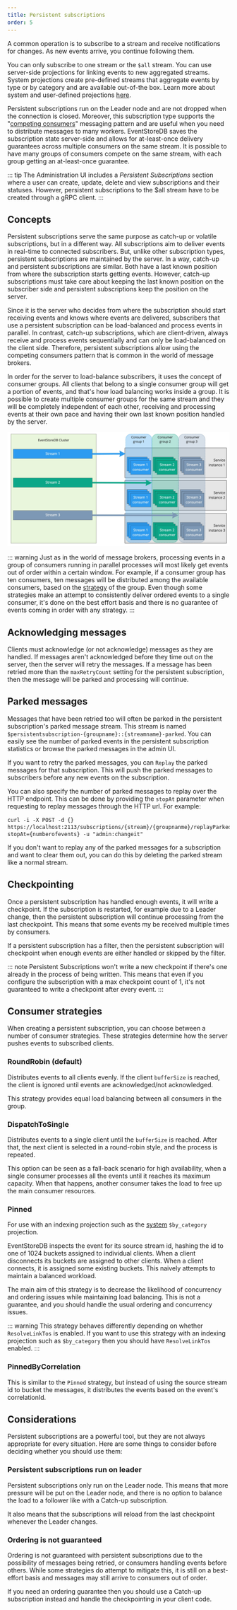 ```yaml
---
title: Persistent subscriptions
order: 5
---
```


A common operation is to subscribe to a stream and receive notifications for changes. As new events arrive, you continue following them. 

You can only subscribe to one stream or the `$all` stream. You can use server-side projections for linking events to new aggregated streams. System projections create pre-defined streams that aggregate events by type or by category and are available out-of-the box. Learn more about system and user-defined projections [here](projections/custom.md).

Persistent subscriptions run on the Leader node and are not dropped when the connection is closed. Moreover, this subscription type supports the "[competing consumers](https://www.enterpriseintegrationpatterns.com/patterns/messaging/CompetingConsumers.html)" messaging pattern and are useful when you need to distribute messages to many workers. EventStoreDB saves the subscription state server-side and allows for at-least-once delivery guarantees across multiple consumers on the same stream. It is possible to have many groups of consumers compete on the same stream, with each group getting an at-least-once guarantee.

::: tip
The Administration UI includes a _Persistent Subscriptions_ section where a user can create, update, delete and view subscriptions and their statuses. However, persistent subscriptions to the $all stream have to be created through a gRPC client.
:::

## Concepts

Persistent subscriptions serve the same purpose as catch-up or volatile subscriptions, but in a different way. All subscriptions aim to deliver events in real-time to connected subscribers. But, unlike other subscription types, persistent subscriptions are maintained by the server. In a way, catch-up and persistent subscriptions are similar. Both have a last known position from where the subscription starts getting events. However, catch-up subscriptions must take care about keeping the last known position on the subscriber side and persistent subscriptions keep the position on the server.

Since it is the server who decides from where the subscription should start receiving events and knows where events are delivered, subscribers that use a persistent subscription can be load-balanced and process events in parallel. In contrast, catch-up subscriptions, which are client-driven, always receive and process events sequentially and can only be load-balanced on the client side. Therefore, persistent subscriptions allow using the competing consumers pattern that is common in the world of message brokers.

In order for the server to load-balance subscribers, it uses the concept of consumer groups. All clients that belong to a single consumer group will get a portion of events, and that's how load balancing works inside a group. It is possible to create multiple consumer groups for the same stream and they will be completely independent of each other, receiving and processing events at their own pace and having their own last known position handled by the server.

![Consumer groups](./images/consumer-groups.jpg)

::: warning
Just as in the world of message brokers, processing events in a group of consumers running in parallel processes will most likely get events out of order within a certain window. For example, if a consumer group has ten consumers, ten messages will be distributed among the available consumers, based on the [strategy](#consumer-strategies) of the group. Even though some strategies make an attempt to consistently deliver ordered events to a single consumer, it's done on the best effort basis and there is no guarantee of events coming in order with any strategy.
:::

## Acknowledging messages

Clients must acknowledge (or not acknowledge) messages as they are handled. If messages aren't acknowledged before they time out on the server, then the server will retry the messages. If a message has been retried more than the `maxRetryCount` setting for the persistent subscription, then the message will be parked and processing will continue.

## Parked messages

Messages that have been retried too will often be parked in the persistent subscription's parked message stream. This stream is named `$persistentsubscription-{groupname}::{streamname}-parked`. You can easily see the number of parked events in the persistent subscription statistics or browse the parked messages in the admin UI.

If you want to retry the parked messages, you can `Replay` the parked messages for that subscription. This will push the parked messages to subscribers before any new events on the subscription.

You can also specify the number of parked messages to replay over the HTTP endpoint. This can be done by providing the `stopAt` parameter when requesting to replay messages through the HTTP url. For example:

```bash:no-line-numbers
curl -i -X POST -d {} https://localhost:2113/subscriptions/{stream}/{groupnanme}/replayParked?stopAt={numberofevents} -u "admin:changeit"
```

If you don't want to replay any of the parked messages for a subscription and want to clear them out, you can do this by deleting the parked stream like a normal stream.

## Checkpointing

Once a persistent subscription has handled enough events, it will write a checkpoint. If the subscription is restarted, for example due to a Leader change, then the persistent subscription will continue processing from the last checkpoint. This means that some events my be received multiple times by consumers.

If a persistent subscription has a filter, then the persistent subscription will checkpoint when enough events are either handled or skipped by the filter.

::: note
Persistent Subscriptions won't write a new checkpoint if there's one already in the process of being written. This means that even if you configure the subscription with a max checkpoint count of 1, it's not guaranteed to write a checkpoint after every event.
:::

## Consumer strategies

When creating a persistent subscription, you can choose between a number of consumer strategies. These strategies determine how the server pushes events to subscribed clients.

### RoundRobin (default)

Distributes events to all clients evenly. If the client `bufferSize` is reached, the client is ignored until events are acknowledged/not acknowledged.

This strategy provides equal load balancing between all consumers in the group.

### DispatchToSingle

Distributes events to a single client until the `bufferSize` is reached. After that, the next client is selected in a round-robin style, and the process is repeated.

This option can be seen as a fall-back scenario for high availability, when a single consumer processes all the events until it reaches its maximum capacity. When that happens, another consumer takes the load to free up the main consumer resources.

### Pinned

For use with an indexing projection such as the [system](projections/system.md#by-category) `$by_category` projection.

EventStoreDB inspects the event for its source stream id, hashing the id to one of 1024 buckets assigned to individual clients. When a client disconnects its buckets are assigned to other clients. When a client connects, it is assigned some existing buckets. This naively attempts to maintain a balanced workload.

The main aim of this strategy is to decrease the likelihood of concurrency and ordering issues while maintaining load balancing. This is not a guarantee, and you should handle the usual ordering and concurrency issues.

::: warning
This strategy behaves differently depending on whether `ResolveLinkTos` is enabled. If you want to use this strategy with an indexing projection such as `$by_category` then you should have `ResolveLinkTos` enabled.
:::

### PinnedByCorrelation

This is similar to the `Pinned` strategy, but instead of using the source stream id to bucket the messages, it distributes the events based on the event's correlationId.

## Considerations

Persistent subscriptions are a powerful tool, but they are not always appropriate for every situation. Here are some things to consider before deciding whether you should use them:

### Persistent subscriptions run on leader

Persistent subscriptions only run on the Leader node.
This means that more pressure will be put on the Leader node, and there is no option to balance the load to a follower like with a Catch-up subscription.

It also means that the subscriptions will reload from the last checkpoint whenever the Leader changes.

### Ordering is not guaranteed

Ordering is not guaranteed with persistent subscriptions due to the possibility of messages being retried, or consumers handling events before others.
While some strategies do attempt to mitigate this, it is still on a best-effort basis and messages may still arrive to consumers out of order.

If you need an ordering guarantee then you should use a Catch-up subscription instead and handle the checkpointing in your client code.
